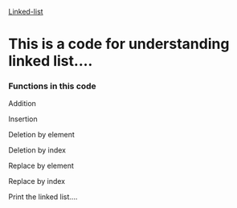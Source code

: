<a href="https://github.com/deepakkumaran032004/Linked-list/blob/main/.gitignore"> Linked-list </a>
<br>
<h1>This is a code for understanding linked list....</h1>
<h3 text-color:red> Functions in this code</h3>
<p>Addition</p>
<p>Insertion</p>
<p>Deletion by element</p>
<p>Deletion by index</p>
<p>Replace by element</p>
<p>Replace by index</p>
<p>Print the linked list....</p>
